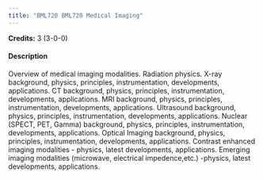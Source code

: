 ```yaml
---
title: "BML720 BML720 Medical Imaging"
---
```

**Credits:** 3 (3-0-0)

#### Description
Overview of medical imaging modalities. Radiation physics. X-ray background, physics, principles, instrumentation, developments, applications. CT background, physics, principles, instrumentation, developments, applications. MRI background, physics, principles, instrumentation, developments, applications. Ultrasound background, physics, principles, instrumentation, developments, applications. Nuclear (SPECT, PET, Gamma) background, physics, principles, instrumentation, developments, applications. Optical Imaging background, physics, principles, instrumentation, developments, applications. Contrast enhanced imaging modalities - physics, latest developments, applications. Emerging imaging modalities (microwave, electrical impedence,etc.) -physics, latest developments, applications.